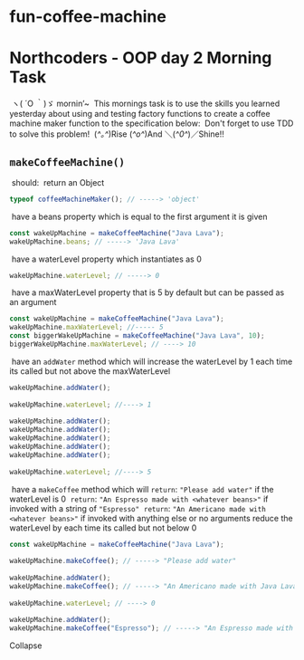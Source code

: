 # fun-coffee-machine

# Northcoders - OOP day 2 Morning Task
​
ヽ( ´O ｀)ゞ mornin’~
​
This mornings task is to use the skills you learned yesterday about using and testing factory functions to create a coffee machine maker function to the specification below:
​
Don't forget to use TDD to solve this problem!
​
(_^｡^_)Rise (_^o^_)And ＼(_^0^_)／Shine!!
​
## `makeCoffeeMachine()`
​
should:
​
return an Object
​
```js
typeof coffeeMachineMaker(); // -----> 'object'
```
​
have a beans property which is equal to the first argument it is given
​
```js
const wakeUpMachine = makeCoffeeMachine("Java Lava");
wakeUpMachine.beans; // -----> 'Java Lava'
```
​
have a waterLevel property which instantiates as 0
​
```js
wakeUpMachine.waterLevel; // -----> 0
```
​
have a maxWaterLevel property that is 5 by default but can be passed as an argument
​
```js
const wakeUpMachine = makeCoffeeMachine("Java Lava");
wakeUpMachine.maxWaterLevel; //----- 5
const biggerWakeUpMachine = makeCoffeeMachine("Java Lava", 10);
biggerWakeUpMachine.maxWaterLevel; // ----> 10
```
​
have an `addWater` method which will increase the waterLevel by 1 each time its called but not above the maxWaterLevel
​
```js
wakeUpMachine.addWater();
​
wakeUpMachine.waterLevel; //----> 1
​
wakeUpMachine.addWater();
wakeUpMachine.addWater();
wakeUpMachine.addWater();
wakeUpMachine.addWater();
wakeUpMachine.addWater();
​
wakeUpMachine.waterLevel; //----> 5
```
​
have a `makeCoffee` method which will
​
`return`: `"Please add water"` if the waterLevel is 0
​
`return`: `"An Espresso made with <whatever beans>"` if invoked with a string of `"Espresso"`
​
`return`: `"An Americano made with <whatever beans>"` if invoked with anything else or no arguments
reduce the waterLevel by each time its called but not below 0
​
```js
const wakeUpMachine = makeCoffeeMachine("Java Lava");
​
wakeUpMachine.makeCoffee(); // -----> "Please add water"
​
wakeUpMachine.addWater();
wakeUpMachine.makeCoffee(); // -----> "An Americano made with Java Lava"
​
wakeUpMachine.waterLevel; // ----> 0
​
wakeUpMachine.addWater();
wakeUpMachine.makeCoffee("Espresso"); // -----> "An Espresso made with Java Lava"
```
Collapse




